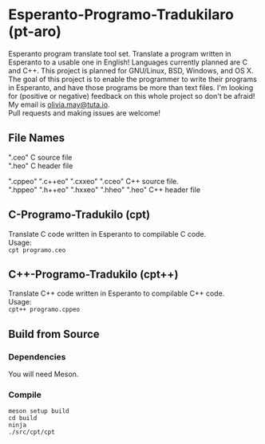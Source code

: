 # Esperanto-Programo-Tradukilaro (pt-aro)
Esperanto program translate tool set. Translate a program written in Esperanto
to a usable one in English! Languages currently planned are C and C++.
This project is planned for GNU/Linux, BSD, Windows, and OS X.
The goal of this project is to enable the programmer to write their programs
in Esperanto, and have those programs be more than text files. I'm looking
for (positive or negative) feedback on this whole project so don't be afraid!
My email is olivia.may@tuta.io. <br>
Pull requests and making issues are welcome!

## File Names
".ceo" C source file <br>
".heo" C header file <br>

".cppeo" ".c++eo" ".cxxeo" ".cceo" C++ source file. <br>
".hppeo" ".h++eo" ".hxxeo" ".hheo" ".heo" C++ header file <br>

## C-Programo-Tradukilo (cpt)
Translate C code written in Esperanto to compilable C code. <br>
Usage: <br>
`cpt programo.ceo` <br>

## C++-Programo-Tradukilo (cpt++)
Translate C++ code written in Esperanto to compilable C++ code. <br>
Usage: <br>
`cpt++ programo.cppeo` <br>

## Build from Source
### Dependencies
You will need Meson.

### Compile
`meson setup build` <br>
`cd build` <br>
`ninja` <br>
`./src/cpt/cpt` <br>
